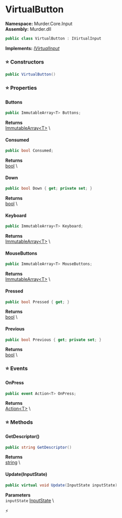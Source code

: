 # VirtualButton

**Namespace:** Murder.Core.Input \
**Assembly:** Murder.dll

```csharp
public class VirtualButton : IVirtualInput
```

**Implements:** _[IVirtualInput](/Murder/Core/Input/IVirtualInput.html)_

### ⭐ Constructors
```csharp
public VirtualButton()
```

### ⭐ Properties
#### Buttons
```csharp
public ImmutableArray<T> Buttons;
```

**Returns** \
[ImmutableArray\<T\>](https://learn.microsoft.com/en-us/dotnet/api/System.Collections.Immutable.ImmutableArray-1?view=net-7.0) \
#### Consumed
```csharp
public bool Consumed;
```

**Returns** \
[bool](https://learn.microsoft.com/en-us/dotnet/api/System.Boolean?view=net-7.0) \
#### Down
```csharp
public bool Down { get; private set; }
```

**Returns** \
[bool](https://learn.microsoft.com/en-us/dotnet/api/System.Boolean?view=net-7.0) \
#### Keyboard
```csharp
public ImmutableArray<T> Keyboard;
```

**Returns** \
[ImmutableArray\<T\>](https://learn.microsoft.com/en-us/dotnet/api/System.Collections.Immutable.ImmutableArray-1?view=net-7.0) \
#### MouseButtons
```csharp
public ImmutableArray<T> MouseButtons;
```

**Returns** \
[ImmutableArray\<T\>](https://learn.microsoft.com/en-us/dotnet/api/System.Collections.Immutable.ImmutableArray-1?view=net-7.0) \
#### Pressed
```csharp
public bool Pressed { get; }
```

**Returns** \
[bool](https://learn.microsoft.com/en-us/dotnet/api/System.Boolean?view=net-7.0) \
#### Previous
```csharp
public bool Previous { get; private set; }
```

**Returns** \
[bool](https://learn.microsoft.com/en-us/dotnet/api/System.Boolean?view=net-7.0) \
### ⭐ Events
#### OnPress
```csharp
public event Action<T> OnPress;
```

**Returns** \
[Action\<T\>](https://learn.microsoft.com/en-us/dotnet/api/System.Action-1?view=net-7.0) \
### ⭐ Methods
#### GetDescriptor()
```csharp
public string GetDescriptor()
```

**Returns** \
[string](https://learn.microsoft.com/en-us/dotnet/api/System.String?view=net-7.0) \

#### Update(InputState)
```csharp
public virtual void Update(InputState inputState)
```

**Parameters** \
`inputState` [InputState](/Murder/Core/Input/InputState.html) \



⚡